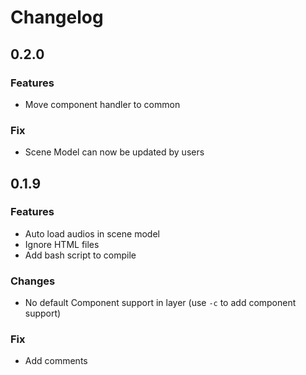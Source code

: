 # Changelog

## 0.2.0

### Features

- Move component handler to common

### Fix

- Scene Model can now be updated by users

## 0.1.9

### Features

- Auto load audios in scene model
- Ignore HTML files
- Add bash script to compile

### Changes

- No default Component support in layer (use `-c` to add component support)

### Fix

- Add comments
